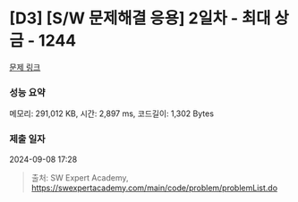 # [D3] [S/W 문제해결 응용] 2일차 - 최대 상금 - 1244 

[문제 링크](https://swexpertacademy.com/main/code/problem/problemDetail.do?contestProbId=AV15Khn6AN0CFAYD) 

### 성능 요약

메모리: 291,012 KB, 시간: 2,897 ms, 코드길이: 1,302 Bytes

### 제출 일자

2024-09-08 17:28



> 출처: SW Expert Academy, https://swexpertacademy.com/main/code/problem/problemList.do
